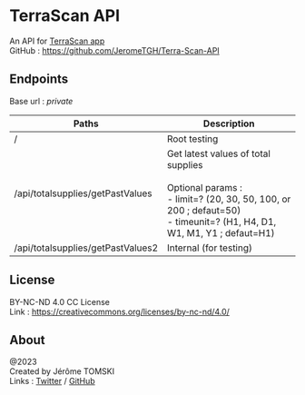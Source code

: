 # TerraScan API

An API for [TerraScan app](https://terrascan.jtapp.dev/)<br />
GitHub : https://github.com/JeromeTGH/Terra-Scan-API

## Endpoints

Base url : *private*

| Paths | Description |
| --- | --- |
| / | Root testing |
| /api/totalsupplies/getPastValues | Get latest values of total supplies<br><br>Optional params :<br>- limit=? (20, 30, 50, 100, or 200 ; defaut=50)<br>- timeunit=? (H1, H4, D1, W1, M1, Y1 ; defaut=H1) |
| /api/totalsupplies/getPastValues2 | Internal (for testing) |


## License

BY-NC-ND 4.0 CC License<br />
Link : https://creativecommons.org/licenses/by-nc-nd/4.0/


## About

@2023<br />
Created by Jérôme TOMSKI<br />
Links : [Twitter](https://twitter.com/jerometomski) / [GitHub](https://github.com/JeromeTGH)